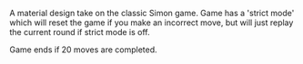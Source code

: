 A material design take on the classic Simon game.  Game has a 'strict mode' which will reset the game if you make an incorrect move, but will just replay the current round if strict mode is off.

Game ends if 20 moves are completed.
